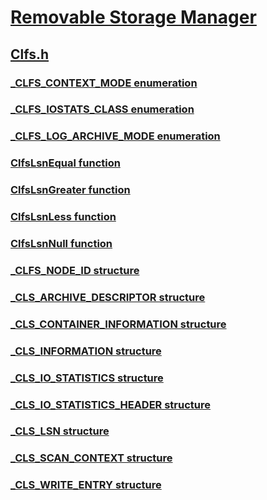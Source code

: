 # [Removable Storage Manager](../_fs/index.md)
## [Clfs.h](index.md)
### [_CLFS_CONTEXT_MODE enumeration](../clfs/ne-clfs-_clfs_context_mode.md)
### [_CLFS_IOSTATS_CLASS enumeration](../clfs/ne-clfs-_clfs_iostats_class.md)
### [_CLFS_LOG_ARCHIVE_MODE enumeration](../clfs/ne-clfs-_clfs_log_archive_mode.md)
### [ClfsLsnEqual function](../clfs/nf-clfs-clfslsnequal.md)
### [ClfsLsnGreater function](../clfs/nf-clfs-clfslsngreater.md)
### [ClfsLsnLess function](../clfs/nf-clfs-clfslsnless.md)
### [ClfsLsnNull function](../clfs/nf-clfs-clfslsnnull.md)
### [_CLFS_NODE_ID structure](../clfs/ns-clfs-_clfs_node_id.md)
### [_CLS_ARCHIVE_DESCRIPTOR structure](../clfs/ns-clfs-_cls_archive_descriptor.md)
### [_CLS_CONTAINER_INFORMATION structure](../clfs/ns-clfs-_cls_container_information.md)
### [_CLS_INFORMATION structure](../clfs/ns-clfs-_cls_information.md)
### [_CLS_IO_STATISTICS structure](../clfs/ns-clfs-_cls_io_statistics.md)
### [_CLS_IO_STATISTICS_HEADER structure](../clfs/ns-clfs-_cls_io_statistics_header.md)
### [_CLS_LSN structure](../clfs/ns-clfs-_cls_lsn.md)
### [_CLS_SCAN_CONTEXT structure](../clfs/ns-clfs-_cls_scan_context.md)
### [_CLS_WRITE_ENTRY structure](../clfs/ns-clfs-_cls_write_entry.md)
